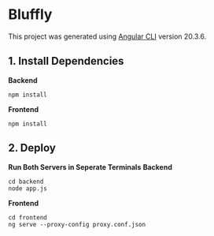 # Bluffly

This project was generated using [Angular CLI](https://github.com/angular/angular-cli) version 20.3.6.

## 1. Install Dependencies
**Backend**
```cd backend
npm install
```

**Frontend**
```cd frontend
npm install
```

## 2. Deploy
**Run Both Servers in Seperate Terminals**
**Backend**
```
cd backend
node app.js
```

**Frontend**
```
cd frontend
ng serve --proxy-config proxy.conf.json
```
